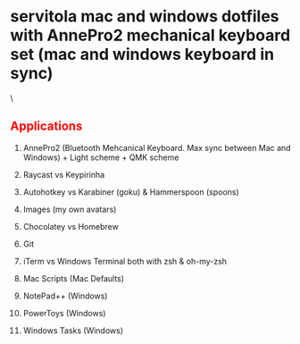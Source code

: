 # servitola mac and windows dotfiles with AnnePro2 mechanical keyboard set (mac and windows keyboard in sync)
\
## <span style="color:red">Applications</span>
1. AnnePro2 (Bluetooth Mehcanical Keyboard. Max sync between Mac and Windows) + Light scheme + QMK scheme
1. Raycast vs Keypirinha
1. Autohotkey vs Karabiner (goku) & Hammerspoon (spoons)
1. Images (my own avatars)
1. Chocolatey vs Homebrew
1. Git
1. iTerm vs Windows Terminal both with zsh & oh-my-zsh

1. Mac Scripts (Mac Defaults)
1. NotePad++ (Windows)
1. PowerToys (Windows)
1. Windows Tasks (Windows)

